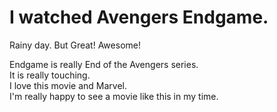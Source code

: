 # I watched Avengers Endgame.

Rainy day. But Great! Awesome!

Endgame is really End of the Avengers series.  
It is really touching.  
I love this movie and Marvel.  
I'm really happy to see a movie like this in my time.  